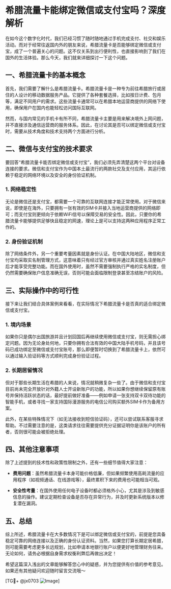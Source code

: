 # 希腊流量卡能绑定微信或支付宝吗？深度解析

在如今这个数字化时代，我们已经习惯了随时随地通过手机完成支付、社交和娱乐活动。而对于经常往返国内外的朋友来说，希腊流量卡是否能够绑定微信或支付宝，成了一个普遍关心的问题。这不仅关系到出行便利性，也直接影响到了我们在国外的生活体验。那么今天，我们就来详细探讨一下这个问题。

## 一、希腊流量卡的基本概念

首先，我们需要了解什么是希腊流量卡。希腊流量卡是一种专为前往希腊旅行或居住的人设计的移动数据服务产品。它提供了各种套餐选择，比如按日计费、包月等，满足不同用户的需求。这些流量卡通常可以在希腊本地运营商提供的网络下使用，确保用户在国内也能轻松访问国际互联网。

然而，与国内常见的手机卡有所不同，希腊流量卡主要是用来解决境外上网问题，并不直接涉及通信运营商的服务体系。因此，在讨论其是否可以绑定微信或支付宝时，需要从技术角度和技术支持两个方面进行分析。

## 二、微信与支付宝的技术要求

要回答“希腊流量卡能否绑定微信或支付宝”，我们必须先弄清楚这两个平台对设备连接的要求。微信和支付宝作为中国本土最流行的两款社交及支付应用，其运行依赖于稳定的网络环境以及安全的身份验证机制。

### 1. 网络稳定性
无论是微信还是支付宝，都需要一个可靠的互联网连接才能正常使用。对于微信来说，即使是在海外，只要拥有一张有效的SIM卡并接入当地运营商提供的网络即可；而支付宝则更倾向于依赖WiFi信号以保障交易的安全性。因此，只要你的希腊流量卡能够提供足够快且稳定的网速，理论上是可以支持这两种应用程序正常工作的。

### 2. 身份验证机制
除了网络条件外，另一个重要考量因素就是身份认证。在中国大陆地区，微信和支付宝均采取实名制管理方式，这意味着只有经过官方审核并通过真实姓名注册账户后才能享受完整功能。而在国外使用时，虽然不需要强制执行严格的实名制度，但仍然需要确保账户信息准确无误，否则可能会面临限制登录甚至冻结账户的风险。

## 三、实际操作中的可行性

接下来让我们结合具体案例来看看，在实际情况下希腊流量卡是否真的适合绑定微信或支付宝。

### 1. 境内场景
如果你只是偶尔出国旅游并且计划回国后再继续使用微信或支付宝，则无需担心绑定问题。因为无论身处何地，只要你拥有合法有效的中国大陆手机号码，并且该号码已成功绑定至微信或支付宝账号，那么即便暂时切换到了希腊流量卡上，依然可以通过输入验证码等方式顺利完成身份验证过程。

### 2. 长期居留情况
但对于那些长期生活在希腊的人来说，情况就稍微复杂一些了。由于微信和支付宝目前尚未完全开放针对外籍人士开设新账户的功能，所以如果你想继续保留原有账号并保持活跃状态的话，最好提前做好准备——例如申请一张支持双卡双待功能的智能手机，或者寻找一家支持国际漫游服务的电信公司购买额外SIM卡作为备用方案。

此外，在某些特殊情况下（如无法接收到短信验证码），还可以尝试联系客服寻求帮助。不过需要注意的是，这类请求往往需要提供充分证据证明你是该账户的所有者，否则很可能会被拒绝处理。

## 四、其他注意事项

除了上述提到的技术性和政策性限制之外，还有一些细节值得大家注意：

- **费用问题**：虽然希腊流量卡本身可能价格低廉，但如果频繁使用高耗流量的应用程序（如视频通话、在线游戏等），最终累积下来的费用也可能相当可观。
  
- **安全性考量**：在国外使用任何电子设备时都必须格外小心，尤其是涉及到敏感信息的操作。建议定期检查设备是否存在异常行为，并及时更新系统版本以修复潜在漏洞。

## 五、总结

综上所述，希腊流量卡在大多数情况下是可以绑定微信或支付宝的，前提是您具备稳定可靠的网络连接以及正确的身份认证资料。当然，如果您打算长期定居希腊，则可能需要考虑更多长远规划，比如申请本地银行账户以便更好地管理财务往来。无论如何，请务必根据自身需求权衡利弊后再做出决定！

希望这篇深入浅出的文章能够解答您心中的疑惑，并为您提供有价值的参考意见。如果还有其他疑问欢迎随时留言交流哦～

[TG💪+ @jx0703 ![Image](https://github.com/user-attachments/assets/dbca1d08-cadb-493c-b0ec-ad6f7a83f270)]